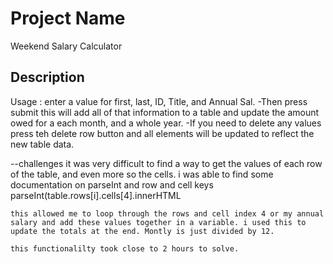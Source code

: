 # Project Name

Weekend Salary Calculator

## Description

Usage :
enter a value for first, last, ID, Title, and Annual Sal. 
-Then press submit
this will add all of that information to a table and update the amount owed for a each month, and a whole year. 
-If you need to delete any values press teh delete row button and all elements will be updated to reflect the new table data. 


--challenges 
    it was very difficult to find a way to get the values of each row of the table, and even more so the cells. 
    i was able to find some documentation on parseInt and row and cell keys
    parseInt(table.rows[i].cells[4].innerHTML

    this allowed me to loop through the rows and cell index 4 or my annual salary and add these values together in a variable. i used this to update the totals at the end. Montly is just divided by 12. 

    this functionalilty took close to 2 hours to solve. 
